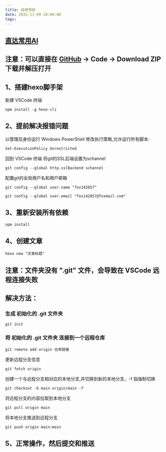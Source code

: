 ```yaml
---
title: 自用导航
date: 2035-11-09 20:00:00
tags:
---
```


## [直达常用AI](https://app.aigcx.com/chat)

## 注意：可以直接在 [GitHub](https://github.com/fox142857/new.git) -> Code -> Download ZIP 下载并解压打开

## 1、搭建hexo脚手架

新建 VSCode 终端

```
npm install -g hexo-cli
```

## 2、提前解决报错问题

以管理员身份运行 Windows PowerShell
修改执行策略,允许运行所有脚本:

```
Set-ExecutionPolicy Unrestricted
```

回到 VSCode 终端
将git的SSL后端设置为schannel

```
git config --global http.sslBackend schannel
```

配置git的全局用户名和用户邮箱

```
git config --global user.name "fox142857"
```

```
git config --global user.email "fox142857@foxmail.com"
```

## 3、重新安装所有依赖

```
npm install
```

## 4、创建文章

``` 
hexo new "文章标题"
```

## 注意：文件夹没有 ".git" 文件，会导致在 VSCode 远程连接失败

## 解决方法：

### 生成 初始化的 .git 文件夹

```
git init
```

### 将 初始化的 .git 文件夹 连接到一个远程仓库

```
git remote add origin 仓库链接
```

更新远程分支信息

```
git fetch origin
```

创建一个与远程分支相对应的本地分支,并切换到新的本地分支，-f 指强制切换

```
git checkout -b main origin/main -f
```

将远程分支的内容拉取到本地分支

```
git pull origin main
```

将本地分支推送到远程分支

```
git push origin main:main
```

## 5、正常操作，然后提交和推送
